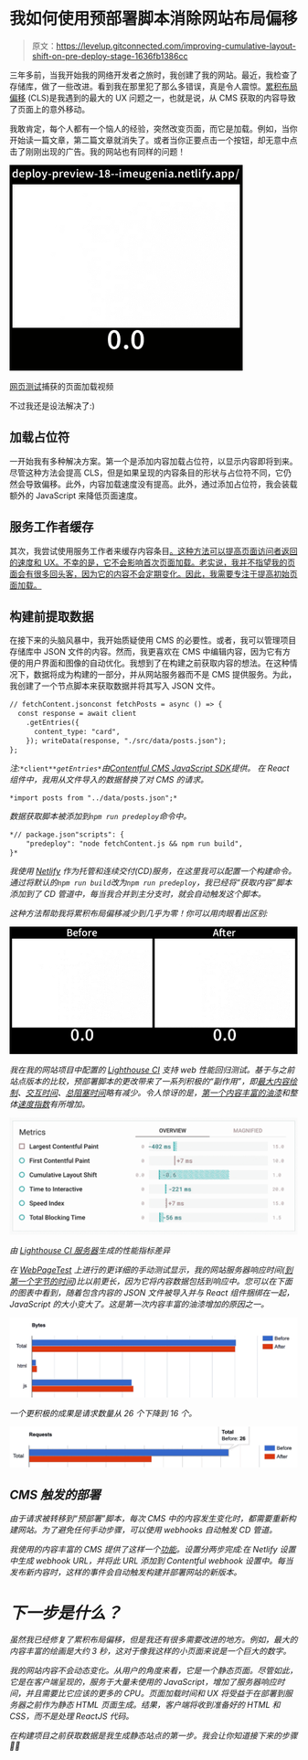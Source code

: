 # 我如何使用预部署脚本消除网站布局偏移

> 原文：<https://levelup.gitconnected.com/improving-cumulative-layout-shift-on-pre-deploy-stage-1636fb1386cc>

三年多前，当我开始我的网络开发者之旅时，我创建了我的网站。最近，我检查了存储库，做了一些改进。看到我在那里犯了那么多错误，真是令人震惊。[累积布局偏移](https://web.dev/cls/) (CLS)是我遇到的最大的 UX 问题之一，也就是说，从 CMS 获取的内容导致了页面上的意外移动。

我敢肯定，每个人都有一个恼人的经验，突然改变页面，而它是加载。例如，当你开始读一篇文章，第二篇文章就消失了。或者当你正要点击一个按钮，却无意中点击了刚刚出现的广告。我的网站也有同样的问题！

![](img/6ccd0bfe0a3ab26af75da29d21a33b80.png)

[网页测试](https://www.webpagetest.org/video/)捕获的页面加载视频

不过我还是设法解决了:)

## 加载占位符

一开始我有多种解决方案。第一个是添加内容加载占位符，以显示内容即将到来。尽管这种方法会提高 CLS，但是如果呈现的内容条目的形状与占位符不同，它仍然会导致偏移。此外，内容加载速度没有提高。此外，通过添加占位符，我会装载额外的 JavaScript 来降低页面速度。

## 服务工作者缓存

其次，我尝试使用服务工作者来缓存内容条目[。这种方法可以提高页面访问者返回的速度和 UX。不幸的是，它不会影响首次页面加载。老实说，我并不指望我的页面会有很多回头客，因为它的内容不会定期变化。因此，我需要专注于提高初始页面加载。](https://developers.google.com/web/ilt/pwa/caching-files-with-service-worker)

## 构建前提取数据

在接下来的头脑风暴中，我开始质疑使用 CMS 的必要性。或者，我可以管理项目存储库中 JSON 文件的内容。然而，我更喜欢在 CMS 中编辑内容，因为它有方便的用户界面和图像的自动优化。我想到了在构建之前获取内容的想法。在这种情况下，数据将成为构建的一部分，并从网站服务器而不是 CMS 提供服务。为此，我创建了一个节点脚本来获取数据并将其写入 JSON 文件。

```
// fetchContent.jsonconst fetchPosts = async () => {
  const response = await client
    .getEntries({
      content_type: "card",
    }); writeData(response, "./src/data/posts.json");
};
```

*注:*`*client*`*`*getEntries*`*由*[*Contentful CMS JavaScript SDK*](https://contentful.github.io/contentful.js/contentful/8.1.7/)*提供。* 在 React 组件中，我用从文件导入的数据替换了对 CMS 的请求。*

```
*import posts from "../data/posts.json";*
```

*数据获取脚本被添加到`npm run predeploy`命令中。*

```
*// package.json"scripts": {
    "predeploy": "node fetchContent.js && npm run build",
}*
```

*我使用 [Netlify](https://www.netlify.com/products/build/) 作为托管和连续交付(CD)服务，在这里我可以配置一个构建命令。通过将默认的`npm run build`改为`npm run predeploy`，我已经将“获取内容”脚本添加到了 CD 管道中，每当我合并到主分支时，就会自动触发这个脚本。*

*这种方法帮助我将累积布局偏移减少到几乎为零！你可以用肉眼看出区别:*

*![](img/e3f5b81b0a5f17406e974bae6fa44ea6.png)*

*我在我的网站项目中配置的 [Lighthouse CI](https://github.com/GoogleChrome/lighthouse-ci/blob/master/docs/getting-started.md#github-status-checks) 支持 web 性能回归测试。基于与之前站点版本的比较，预部署脚本的更改带来了一系列积极的“副作用”，即[最大内容绘制](https://web.dev/lcp/)、[交互时间](https://web.dev/tti/)、[总阻塞时间](https://web.dev/tbt/)略有减少。令人惊讶的是，[第一个内容丰富的油漆](https://web.dev/fcp/)和整体[速度指数](https://web.dev/speed-index/)有所增加。*

*![](img/5cd489e48face80b6deb5dc65a76102e.png)*

*由 [Lighthouse CI 服务器](https://github.com/GoogleChrome/lighthouse-ci/blob/master/docs/getting-started.md#the-lighthouse-ci-server)生成的性能指标差异*

*在 [WebPageTest](https://www.webpagetest.org/) 上进行的更详细的手动测试显示，我的网站服务器响应时间([到第一个字节的时间](https://web.dev/time-to-first-byte/))比以前更长，因为它将内容数据包括到响应中。您可以在下面的图表中看到，随着包含内容的 JSON 文件被导入并与 React 组件捆绑在一起，JavaScript 的大小变大了。这是第一次内容丰富的油漆增加的原因之一。*

*![](img/bb432d6617c44d27d92e2ed0c9b969c6.png)*

*一个更积极的成果是请求数量从 26 个下降到 16 个。*

*![](img/3137097275ec8a6b4e5a6fca2f528fd4.png)*

## *CMS 触发的部署*

*由于请求被转移到“预部署”脚本，每次 CMS 中的内容发生变化时，都需要重新构建网站。为了避免任何手动步骤，可以使用 webhooks 自动触发 CD 管道。*

*我使用的内容丰富的 CMS 提供了这样一个[功能](https://www.contentful.com/developers/docs/tutorials/general/automate-site-builds-with-webhooks/)。设置分两步完成:在 Netlify 设置中生成 webhook URL，并将此 URL 添加到 Contentful webhook 设置中。每当发布新内容时，这样的事件会自动触发构建并部署网站的新版本。*

# *下一步是什么？*

*虽然我已经修复了累积布局偏移，但是我还有很多需要改进的地方。例如，最大的内容丰富的绘画是大约 3 秒，这对于像我这样的小页面来说是一个巨大的数字。*

*我的网站内容不会动态变化。从用户的角度来看，它是一个静态页面。尽管如此，它是在客户端呈现的，服务于大量未使用的 JavaScript，增加了服务器响应时间，并且需要比它应该的更多的 CPU。页面加载时间和 UX 将受益于在部署到服务器之前作为静态 HTML 页面生成。结果，客户端将收到准备好的 HTML 和 CSS，而不是处理 ReactJS 代码。*

*在构建项目之前获取数据是我生成静态站点的第一步。我会让你知道接下来的步骤🤙🏻*